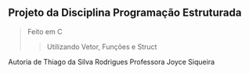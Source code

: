## Projeto da Disciplina Programação Estruturada
> Feito em C
>> Utilizando Vetor, Funções e Struct

 Autoria de Thiago da Silva Rodrigues
 Professora Joyce Siqueira
